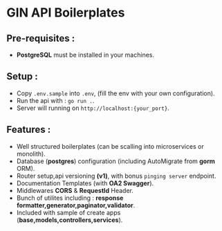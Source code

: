 # GIN API Boilerplates

## Pre-requisites :
- **PostgreSQL** must be installed in your machines.

## Setup :
- Copy ```.env.sample``` into ```.env```, (fill the env with your own configuration).
- Run the api with : ```go run .```.
- Server will running on ```http://localhost:{your_port}```. 

## Features :
- Well structured boilerplates (can be scalling into microservices or monolith).
- Database (**postgres**) configuration (including AutoMigrate from **gorm** ORM).
- Router setup,api versioning **(v1)**, with bonus ```pinging server``` endpoint.
- Documentation Templates (with **OA2 Swagger**).
- Middlewares **CORS** & **RequestId** Header.
- Bunch of utilites including : **response formatter,generator,paginator,validator**.
- Included with sample of create apps (**base,models,controllers,services**).
